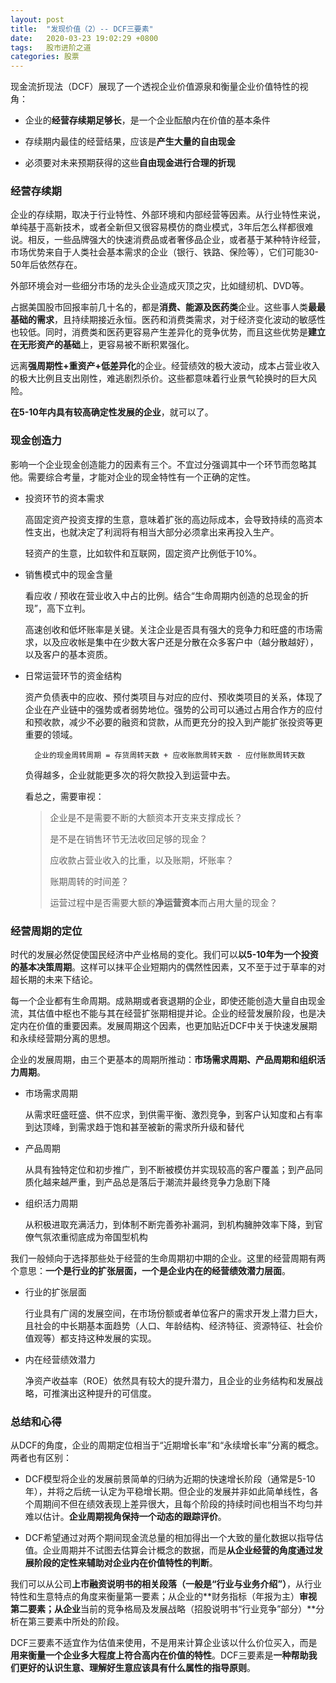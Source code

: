 ```yaml
---
layout: post
title:  "发现价值（2）-- DCF三要素"
date:   2020-03-23 19:02:29 +0800
tags:   股市进阶之道
categories: 股票
---
```


现金流折现法（DCF）展现了一个透视企业价值源泉和衡量企业价值特性的视角：

+ 企业的**经营存续期足够长**，是一个企业酝酿内在价值的基本条件

+ 存续期内最佳的经营结果，应该是**产生大量的自由现金**

+ 必须要对未来预期获得的这些**自由现金进行合理的折现**

### 经营存续期

企业的存续期，取决于行业特性、外部环境和内部经营等因素。从行业特性来说，单纯基于高新技术，或者全新但又很容易模仿的商业模式，3年后怎么样都很难说。相反，一些品牌强大的快速消费品或者奢侈品企业，或者基于某种特许经营，市场优势来自于人类社会基本需求的企业（银行、铁路、保险等），它们可能30-50年后依然存在。

外部环境会对一些细分市场的龙头企业造成灭顶之灾，比如缝纫机、DVD等。

占据美国股市回报率前几十名的，都是**消费、能源及医药类**企业。这些事人类**最最基础的需求**，且持续期接近永恒。医药和消费类需求，对于经济变化波动的敏感性也较低。同时，消费类和医药更容易产生差异化的竞争优势，而且这些优势是**建立在无形资产的基础**上，更容易被不断积累强化。

远离**强周期性+重资产+低差异化**的企业。经营绩效的极大波动，成本占营业收入的极大比例且支出刚性，难逃剧烈杀价。这些都意味着行业景气轮换时的巨大风险。

**在5-10年内具有较高确定性发展的企业**，就可以了。

### 现金创造力

影响一个企业现金创造能力的因素有三个。不宜过分强调其中一个环节而忽略其他。需要综合考量，才能对企业的现金特性有一个正确的定性。

+ 投资环节的资本需求

    高固定资产投资支撑的生意，意味着扩张的高边际成本，会导致持续的高资本性支出，也就决定了利润将有相当大部分必须拿出来再投入生产。

    轻资产的生意，比如软件和互联网，固定资产比例低于10%。

+ 销售模式中的现金含量

    看应收 / 预收在营业收入中占的比例。结合“生命周期内创造的总现金的折现”，高下立判。

    高速创收和低坏账率是关键。关注企业是否具有强大的竞争力和旺盛的市场需求，以及应收帐是集中在少数大客户还是分散在众多客户中（越分散越好），以及客户的基本资质。

+ 日常运营环节的资金结构

    资产负债表中的应收、预付类项目与对应的应付、预收类项目的关系，体现了企业在产业链中的强势或者弱势地位。强势的公司可以通过占用合作方的应付和预收款，减少不必要的融资和贷款，从而更充分的投入到产能扩张投资等更重要的领域。

        企业的现金周转周期 = 存货周转天数 + 应收账款周转天数 - 应付账款周转天数

    负得越多，企业就能更多次的将欠款投入到运营中去。

    看总之，需要审视：

    > 企业是不是需要不断的大额资本开支来支撑成长？
    >
    > 是不是在销售环节无法收回足够的现金？
    >
    > 应收款占营业收入的比重，以及账期，坏账率？
    >
    > 账期周转的时间差？
    >
    > 运营过程中是否需要大额的**净运营资本**而占用大量的现金？

### 经营周期的定位

时代的发展必然促使国民经济中产业格局的变化。我们可以**以5-10年为一个投资的基本决策周期**。这样可以抹平企业短期内的偶然性因素，又不至于过于草率的对超长期的未来下结论。

每一个企业都有生命周期。成熟期或者衰退期的企业，即使还能创造大量自由现金流，其估值中枢也不能与其在经营扩张期相提并论。企业的经营发展阶段，也是决定内在价值的重要因素。发展周期这个因素，也更加贴近DCF中关于快速发展期和永续经营期分离的思想。

企业的发展周期，由三个更基本的周期所推动：**市场需求周期、产品周期和组织活力周期**。

+ 市场需求周期

    从需求旺盛旺盛、供不应求，到供需平衡、激烈竞争，到客户认知度和占有率到达顶峰，到需求趋于饱和甚至被新的需求所升级和替代

+ 产品周期

    从具有独特定位和初步推广，到不断被模仿并实现较高的客户覆盖；到产品同质化越来越严重，到产品总是落后于潮流并最终竞争力急剧下降

+ 组织活力周期

    从积极进取充满活力，到体制不断完善弥补漏洞，到机构臃肿效率下降，到官僚气氛浓重彻底成为帝国型机构


我们一般倾向于选择那些处于经营的生命周期初中期的企业。这里的经营周期有两个意思：**一个是行业的扩张层面，一个是企业内在的经营绩效潜力层面**。

+ 行业的扩张层面

    行业具有广阔的发展空间，在市场份额或者单位客户的需求开发上潜力巨大，且社会的中长期基本面趋势（人口、年龄结构、经济特征、资源特征、社会价值观等）都支持这种发展的实现。

+ 内在经营绩效潜力

    净资产收益率（ROE）依然具有较大的提升潜力，且企业的业务结构和发展战略，可推演出这种提升的可信度。

### 总结和心得

从DCF的角度，企业的周期定位相当于“近期增长率”和“永续增长率”分离的概念。两者也有区别：

+ DCF模型将企业的发展前景简单的归纳为近期的快速增长阶段（通常是5-10年），并将之后统一认定为平稳增长期。但企业的发展并非如此简单线性，各个周期间不但在绩效表现上差异很大，且每个阶段的持续时间也相当不均匀并难以估计。**企业周期视角保持一个动态的跟踪评价**。

+ DCF希望通过对两个期间现金流总量的相加得出一个大致的量化数据以指导估值。企业周期并不试图去估算会计概念的数据，而是**从企业经营的角度通过发展阶段的定性来辅助对企业内在价值特性的判断**。

我们可以从公司**上市融资说明书的相关段落（一般是“行业与业务介绍”）**，从行业特性和生意特点的角度来衡量第一要素；从企业的**财务指标（年报为主）**审视第二要素；从企业**当前的竞争格局及发展战略（招股说明书“行业竞争”部分）**分析在第三要素中所处的阶段。

DCF三要素不适宜作为估值来使用，不是用来计算企业该以什么价位买入，而是**用来衡量一个企业多大程度上符合高内在价值的特性**。DCF三要素是**一种帮助我们更好的认识生意、理解好生意应该具有什么属性的指导原则**。